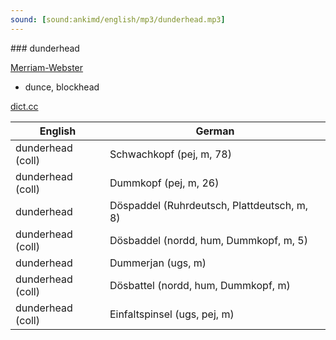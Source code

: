 ```yaml
---
sound: [sound:ankimd/english/mp3/dunderhead.mp3]
---
```


\### dunderhead

[Merriam-Webster](https://www.merriam-webster.com/dictionary/dunderhead)

- dunce, blockhead

[dict.cc](https://www.dict.cc/dunderhead)

| English        | German       |
| -------------- | ------------ |
| dunderhead (coll) | Schwachkopf (pej, m, 78) |
| dunderhead (coll) | Dummkopf (pej, m, 26) |
| dunderhead | Döspaddel (Ruhrdeutsch, Plattdeutsch, m, 8) |
| dunderhead (coll) | Dösbaddel (nordd, hum, Dummkopf, m, 5) |
| dunderhead | Dummerjan (ugs, m) |
| dunderhead (coll) | Dösbattel (nordd, hum, Dummkopf, m) |
| dunderhead (coll) | Einfaltspinsel (ugs, pej, m) |
